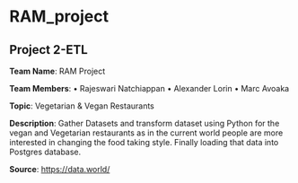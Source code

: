 # RAM_project
## Project 2-ETL   

**Team Name**: 
RAM Project 

**Team Members**:
• Rajeswari Natchiappan 
• Alexander Lorin 
• Marc Avoaka 

**Topic**: 
Vegetarian & Vegan Restaurants 

**Description**: 
 Gather Datasets and transform dataset using Python for the vegan and Vegetarian restaurants 
as in the current world people are more interested in changing the food taking style. Finally loading that 
data into Postgres database.  

**Source**: 
https://data.world/ 

             
 
 
